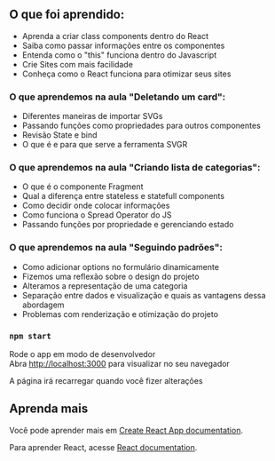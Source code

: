 ## O que foi aprendido:

- Aprenda a criar class components dentro do React
- Saiba como passar informações entre os componentes
- Entenda como o "this" funciona dentro do Javascript
- Crie Sites com mais facilidade
- Conheça como o React funciona para otimizar seus sites

### O que aprendemos na aula "Deletando um card":

- Diferentes maneiras de importar SVGs
- Passando funções como propriedades para outros componentes
- Revisão State e bind
- O que é e para que serve a ferramenta SVGR

### O que aprendemos na aula "Criando lista de categorias":

- O que é o componente Fragment
- Qual a diferença entre stateless e statefull components
- Como decidir onde colocar informações
- Como funciona o Spread Operator do JS
- Passando funções por propriedade e gerenciando estado

### O que aprendemos na aula "Seguindo padrões":

- Como adicionar options no formulário dinamicamente
- Fizemos uma reflexão sobre o design do projeto
- Alteramos a representação de uma categoria
- Separação entre dados e visualização e quais as vantagens dessa abordagem
- Problemas com renderização e otimização do projeto

### `npm start`

Rode o app em modo de desenvolvedor\
Abra [http://localhost:3000](http://localhost:3000) para visualizar no seu navegador

A página irá recarregar quando você fizer alterações

## Aprenda mais

Você pode aprender mais em [Create React App documentation](https://facebook.github.io/create-react-app/docs/getting-started).

Para aprender React, acesse [React documentation](https://reactjs.org/).
